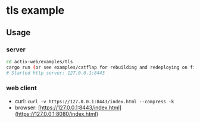 # tls example

## Usage

### server

```bash
cd actix-web/examples/tls
cargo run (or see examples/catflap for rebuilding and redeploying on file change)
# Started http server: 127.0.0.1:8443
```

### web client

- curl: ``curl -v https://127.0.0.1:8443/index.html --compress -k``
- browser: [https://127.0.0.1:8443/index.html](https://127.0.0.1:8080/index.html)
